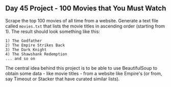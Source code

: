 ## Day 45 Project - 100 Movies that You Must Watch

Scrape the top 100 movies of all time from a website. Generate a text file called `movies.txt` that lists the movie titles in ascending order (starting from 1). 
The result should look something like this:

```
1) The Godfather
2) The Empire Strikes Back
3) The Dark Knight
4) The Shawshank Redemption
... and so on
```
The central idea behind this project is to be able to use BeautifulSoup to obtain some data - like movie titles - from a website like Empire's (or from, say Timeout or Stacker that have curated similar lists). 


